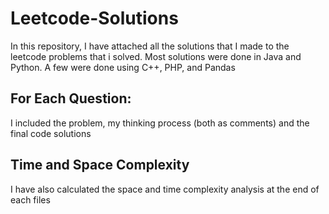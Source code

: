 # Leetcode-Solutions
In this repository, I have attached all the solutions that I made to the leetcode problems that i solved. Most solutions were done in Java and Python. A few were done using C++, PHP, and Pandas

## For Each Question:
I included the problem, my thinking process (both as comments) and the final code solutions

## Time and Space Complexity
I have also calculated the space and time complexity analysis at the end of each files
